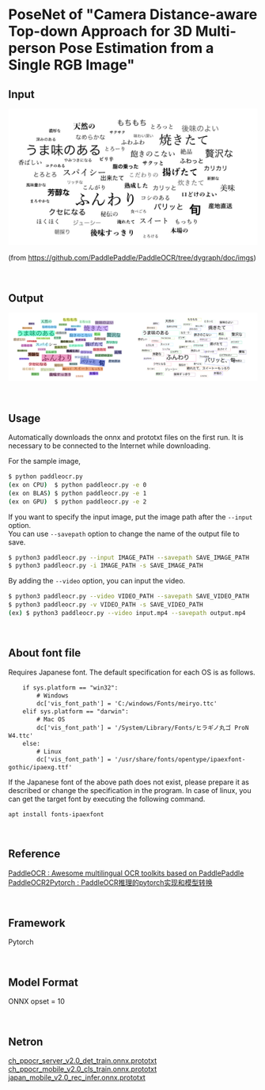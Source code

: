 # PoseNet of "Camera Distance-aware Top-down Approach for 3D Multi-person Pose Estimation from a Single RGB Image"

## Input

![input image](input.jpg)

(from https://github.com/PaddlePaddle/PaddleOCR/tree/dygraph/doc/imgs)

<br/>

## Output

![output_image](output.png)

<br/>

## Usage

Automatically downloads the onnx and prototxt files on the first run.
It is necessary to be connected to the Internet while downloading.

For the sample image,
``` bash
$ python paddleocr.py
(ex on CPU)  $ python paddleocr.py -e 0
(ex on BLAS) $ python paddleocr.py -e 1
(ex on GPU)  $ python paddleocr.py -e 2
```

If you want to specify the input image, put the image path after the `--input` option.  
You can use `--savepath` option to change the name of the output file to save.
```bash
$ python3 paddleocr.py --input IMAGE_PATH --savepath SAVE_IMAGE_PATH
$ python3 paddleocr.py -i IMAGE_PATH -s SAVE_IMAGE_PATH
```

By adding the `--video` option, you can input the video.
```bash
$ python3 paddleocr.py --video VIDEO_PATH --savepath SAVE_VIDEO_PATH
$ python3 paddleocr.py -v VIDEO_PATH -s SAVE_VIDEO_PATH
(ex) $ python3 paddleocr.py --video input.mp4 --savepath output.mp4
```

<br/>

## About font file

Requires Japanese font.
The default specification for each OS is as follows.

```
    if sys.platform == "win32":
        # Windows
        dc['vis_font_path'] = 'C:/windows/Fonts/meiryo.ttc'
    elif sys.platform == "darwin":
        # Mac OS
        dc['vis_font_path'] = '/System/Library/Fonts/ヒラギノ丸ゴ ProN W4.ttc'
    else:
        # Linux
        dc['vis_font_path'] = '/usr/share/fonts/opentype/ipaexfont-gothic/ipaexg.ttf'
```

If the Japanese font of the above path does not exist, please prepare it as described or change the specification in the program.
In case of linux, you can get the target font by executing the following command.

```
apt install fonts-ipaexfont
```

<br/>

## Reference

[PaddleOCR : Awesome multilingual OCR toolkits based on PaddlePaddle](https://github.com/PaddlePaddle/PaddleOCR/tree/dygraph/doc/imgs)
[PaddleOCR2Pytorch : PaddleOCR推理的pytorch实现和模型转换](https://github.com/frotms/PaddleOCR2Pytorch)

<br/>

## Framework

Pytorch

<br/>

## Model Format

ONNX opset = 10

<br/>

## Netron

[ch_ppocr_server_v2.0_det_train.onnx.prototxt](https://netron.app/?url=https://storage.googleapis.com/ailia-models/paddle_ocr/ch_ppocr_server_v2.0_det_train.onnx.prototxt)
[ch_ppocr_mobile_v2.0_cls_train.onnx.prototxt](https://netron.app/?url=https://storage.googleapis.com/ailia-models/paddle_ocr/ch_ppocr_mobile_v2.0_cls_train.onnx.prototxt)
[japan_mobile_v2.0_rec_infer.onnx.prototxt](https://netron.app/?url=https://storage.googleapis.com/ailia-models/paddle_ocr/japan_mobile_v2.0_rec_infer.onnx.prototxt)
